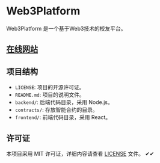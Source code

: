 # Web3Platform

Web3Platform 是一个基于Web3技术的校友平台。

## [在线网站](http://dd.wengjin.top)

## 项目结构

- `LICENSE`: 项目的开源许可证。
- `README.md`: 项目的说明文件。
- `backend/`: 后端代码目录，采用 Node.js。
- `contracts/`: 存放智能合约的目录。
- `frontend/`: 前端代码目录，采用 React。

## 许可证

本项目采用 MIT 许可证，详细内容请查看 [LICENSE](LICENSE) 文件。
✔✔